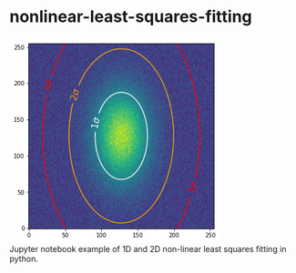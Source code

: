 # nonlinear-least-squares-fitting
![2D Guassian Fit](/2D_gaussian_fit.png?raw=true "2D Gaussian Fit")  
Jupyter notebook example of 1D and 2D non-linear least squares fitting in python.
